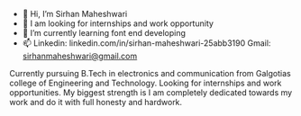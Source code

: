- 👋 Hi, I’m Sirhan Maheshwari
- 👀 I am looking for internships and work opportunity
- 🌱 I’m currently learning font end developing
- 📫 Linkedin: linkedin.com/in/sirhan-maheshwari-25abb3190
     Gmail: sirhanmaheshwari@gmail.com

Currently pursuing B.Tech in electronics and communication from Galgotias college of Engineering and Technology.
Looking for internships and work opportunities. My biggest strength is I am completely dedicated towards my work and do it with full honesty and hardwork.
